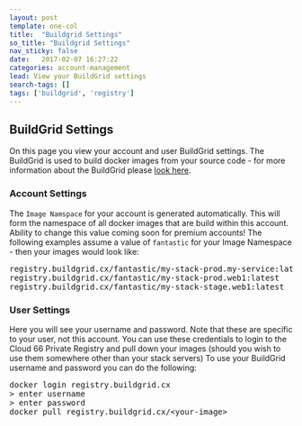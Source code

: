 ```yaml
---
layout: post
template: one-col
title:  "Buildgrid Settings"
so_title: "Buildgrid Settings"
nav_sticky: false
date:   2017-02-07 16:27:22
categories: account-management
lead: View your BuildGrid settings
search-tags: []
tags: ['buildgrid', 'registry']
---
```


## BuildGrid Settings

On this page you view your account and user BuildGrid settings. The BuildGrid is used to build docker images from your source code - for more information about the BuildGrid please [look here](/building-your-stack/cloud-66-buildgrid).

### Account Settings 

The `Image Namspace` for your account is generated automatically. This will form the namespace of all docker images that are build within this account. Ability to change this value coming soon for premium accounts! 
The following examples assume a value of `fantastic` for your Image Namespace - then your images would look like:

<pre class="prettyprint">
registry.buildgrid.cx/fantastic/my-stack-prod.my-service:latest
registry.buildgrid.cx/fantastic/my-stack-prod.web1:latest
registry.buildgrid.cx/fantastic/my-stack-stage.web1:latest
</pre>


### User Settings

Here you will see your username and password. Note that these are specific to your user, not this account. You can use these credentials to login to the Cloud 66 Private Registry and pull down your images (should you wish to use them somewhere other than your stack servers)
To use your BuildGrid username and password you can do the following:

<pre class="prettyprint">
docker login registry.buildgrid.cx
> enter username
> enter password
docker pull registry.buildgrid.cx/&lt;your-image&gt;
</pre>